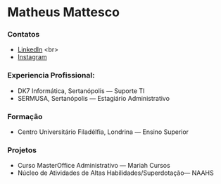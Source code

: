 # Matheus Mattesco

### Contatos

 - [LinkedIn](http://linkedin.com/in/msbrodrigues](https://www.linkedin.com/authwall?trk=qf&original_referer=https://www.google.com/&sessionRedirect=https%3A%2F%2Fbr.linkedin.com%2Fin%2Fmatheus-mattesco-19a827204)) <br>
 - [Instagram](http://www.instagram.com/matheus_mattesco) <br>

### Experiencia Profissional:

 - DK7 Informática, Sertanópolis — Suporte TI <br>
 - SERMUSA, Sertanópolis — Estagiário Administrativo

### Formação

 - Centro Universitário Filadélfia, Londrina — Ensino Superior

### Projetos

 - Curso MasterOffice Administrativo — Mariah Cursos <br>
 - Núcleo de Atividades de Altas Habilidades/Superdotação— NAAHS



